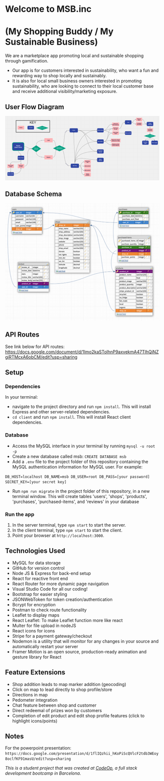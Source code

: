 # Welcome to MSB.inc 
# (My Shopping Buddy / My Sustainable Business)
We are a marketplace app promoting local and sustainable shopping through gamification. 
- Our app is for customers interested in sustainability, who want a fun and rewarding way to shop locally and sustainably. 
- It is also for local small business owners interested in promoting sustainability, who are looking to connect to their local customer base and receive additional visibility/marketing exposure.

## User Flow Diagram
![User Flow Diagram](client/src/DC/UserFlow.png) 

## Database Schema
![Database Schema](client/src/DC/DBSchema.png) 

## API Routes
See link below for API routes:
https://docs.google.com/document/d/1Imo2kaSTolhnP9axvekmA47TIhQiNZgiRTMcxA6obCM/edit?usp=sharing

## Setup

### Dependencies
In your terminal:
- navigate to the project directory and run `npm install`. This will install Express and other server-related dependencies.
- `cd client` and run `npm install`. This will install React client dependencies.

### Database

- Access the MySQL interface in your terminal by running `mysql -u root -p`
- Create a new database called msb: `CREATE DATABASE msb`
- Add a `.env` file to the project folder of this repository containing the MySQL authentication information for MySQL user. For example:

`
DB_HOST=localhost
DB_NAME=msb
DB_USER=root
DB_PASS=[your password]
SECRET_KEY=[your secret key]
`
- Run `npm run migrate` in the project folder of this repository, in a new terminal window. This will create tables 'users', 'shops', 'products', 'purchases', 'purchased-items', and 'reviews' in your database

### Run the app

1. In the server terminal, type `npm start` to start the server.
2. In the client terminal, type `npm start` to start the client.
3. Point your browser at `http://localhost:3000`.

## Technologies Used

- MySQL for data storage
- GitHub for version control
- Node JS & Express for back-end setup
- React for reactive front end
- React Router for more dynamic page navigation
- Visual Studio Code for all our coding!
- Bootstrap for easier styling
- JSONWebToken for token creation/authentication
- Bcrypt for encryption
- Postman to check route functionality
- Leaflet to display maps
- React Leaflet: To make Leaflet function more like react
- Multer for file upload in nodeJS
- React icons for icons
- Stripe for a payment gateway/checkout
- Nodemon is a utility that will monitor for any changes in your source and automatically restart your server
- Framer Motion is an open source, production-ready animation and gesture library for React

## Feature Extensions
- Shop addition leads to map marker addition (geocoding)
- Click on map to lead directly to shop profile/store
- Directions in map
- Pedometer integration
- Chat feature between shop and customer
- Direct redeemal of prizes won by customers
- Completion of edit product and edit shop profile features (click to highlight icons/points)

## Notes

For the powerpoint presentation: `https://docs.google.com/presentation/d/1flIQzhii_hKoPiScQVlcF2tdb3WEoy8oclfKF91masU/edit?usp=sharing`

 _This is a student project that was created at [CodeOp](http://codeop.tech), a full stack development bootcamp in Barcelona._